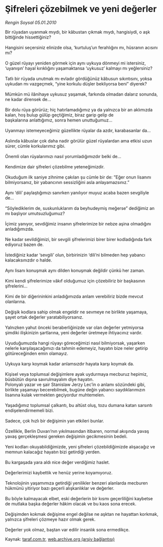# Şifreleri çözebilmek ve yeni değerler

*Rengin Soysal 05.01.2010*

<div class="yazi">Bir rüyadan uyanmak mıydı, bir kâbustan çıkmak mıydı, hangisiydi, o aşk bittiğinde hissettiğiniz? <br/><br/>Hangisini seçersiniz elinizde olsa, ‘kurtuluş’un ferahlığını mı, hüsranın acısını mı? <br/><br/>O güzel rüyayı yeniden görmek için aynı uykuya dönmeyi mi istersiniz, ‘uyanışın’ hayal kırıklığını yaşamaktansa ‘uykusuz’ kalmayı mı yeğlersiniz? <br/><br/>Tatlı bir rüyada unutmak mı evladır gördüğünüz kâbusun sıkıntısını, yoksa uykudan mı vazgeçmek, “yine korkulu düşler bekliyorsa beni” diyerek? <br/><br/>Mümkün mü ilânihaye uykusuz yaşamak, farkında olmadan dalarız sonunda, ne kadar dirensek de... <br/><br/>Bir dolu rüya görürüz; hiç hatırlamadığımız ya da yalnızca bir an aklımızda kalan, hoş bulup gülüp geçtiğimiz, biraz garip gelip de <br/>başkalarına anlattığımız, sonra hemen unuttuğumuz... <br/><br/>Uyanmayı istemeyeceğimiz güzellikte rüyalar da azdır, karabasanlar da... <br/><br/>Aslında kâbuslar çok daha nadir görülür güzel rüyalardan ama etkisi uzun sürer, cümle korkularımız gibi. <br/><br/>Önemli olan rüyalarımızı nasıl yorumladığımızdır belki de... <br/><br/>Kendimize dair şifreleri çözebilme yeteneğimizdir. <br/><br/>Okuduğum ilk saniye zihnime çakılan şu cümle bir de: ”Eğer onun lisanını bilmiyorsanız, bir yabancının sessizliğini asla anlayamazsınız.” <br/><br/>Aynı ‘dili’ paylaştığımızı sanırken yanılıyor muyuz acaba bazen sevgiliyle de... <br/><br/>“Söylediklerim de, suskunluklarım da beyhudeymiş meğerse” dediğimiz an mı başlıyor umutsuzluğumuz? <br/><br/>İçimiz yanıyor, sevdiğimiz insanın şifrelerimize bir nebze aşina olmadığını anladığımızda. <br/><br/>Ne kadar sevildiğimizi, bir sevgili şifrelerimizi birer birer kodladığında fark ediyoruz bazen de. <br/><br/>İstediğiniz kadar ‘sevgili’ olun, birbirinizin ‘dili’ni bilmeden hep yabancı kalacaksınızdır o halde. <br/><br/>Aynı lisanı konuşmak aynı dilden konuşmak değildir çünkü her zaman. <br/><br/>Kimi kendi şifrelerimize vâkıf olduğumuz için çözebiliriz bir başkasının şifrelerini... <br/><br/>Kimi de bir diğerininkini anladığımızda anlam verebiliriz bizde mevcut olanlarına. <br/><br/>Değişik kodlara sahip olmak engeldir ne sevmeye ne birlikte yaşamaya, şayet ortak değerler yaratabiliyorsanız. <br/><br/>Yalnızken yahut önceki beraberliğinizde var olan değerler yetmiyorsa şimdiki ilişkinizin şartlarına, yeni değerler üretmeye ihtiyacınız vardır. <br/><br/>Uyuduğumuzda hangi rüyayı göreceğimizi nasıl bilmiyorsak, yaşarken nelerle karşılaşacağımızı da tahmin edemeyiz, hayatın bize neler getirip götüreceğinden emin olamayız. <br/><br/>Uykuya karşı koymak kadar anlamsızdır hayata karşı koymak da. <br/><br/>Kişisel veya toplumsal değişimlere ayak uydurmaya mecburuz hepimiz, büsbütün dışına savrulmayalım diye hayatın. <br/>Polonyalı yazar ve şair Stanislaw Jerzy Lec’in o anlamı sözündeki gibi, birlikte yaşamayı becerebilmek, bugüne değin yabancı saydıklarımızın lisanına kulak vermekten geçiyordur muhtemelen. <br/><br/>Yaşadığımız toplumsal çalkantı, bu altüst oluş, tozu dumana katan sarsıntı endişelendirmemeli bizi. <br/><br/>Sadece, çok hızlı bir değişimin yan etkileri bunlar. <br/><br/>Özellikle, Berlin Duvarı’nın yıkılmasından itibaren, normal akışında yavaş yavaş gerçekleşmesi gereken değişimin gecikmesinin bedeli. <br/><br/>Yeni kodları okuyabildiğimizde, yeni şifreleri çözebildiğimizde alışacağız ve memnun kalacağız hayatın bizi getirdiği yerden. <br/><br/>Bu kargaşada yara aldı nice değer verdiğimiz haslet. <br/><br/>Değerlerimizi kaybettik ve henüz yerine koyamıyoruz. <br/><br/>Teknolojinin yaşamımıza getirdiği yenilikler benzeri alanlarda mecburen hükmünü yitiriyor bazı geçerli alışkanlıklar ve değerler. <br/><br/>Bu böyle kalmayacak elbet, eski değerlerin bir kısmı geçerliliğini kaybetse de mutlaka başka değerler hâkim olacak ve bu kaos sona erecek. <br/><br/>Değişimden kokmak değişime engel değilse ne aşktan ne hayattan korkmak, yalnızca şifreleri çözmeye hazır olmak gerek. <br/><br/>Değerler yok olmaz, baştan var edilir insanlık sona ermedikçe.
              </div>

Kaynak: [taraf.com.tr](http://taraf.com.tr:80/makale/9371.htm), [web.archive.org (arşiv bağlantısı)](http://web.archive.org/web/20100315173835/http://taraf.com.tr:80/makale/9371.htm)
